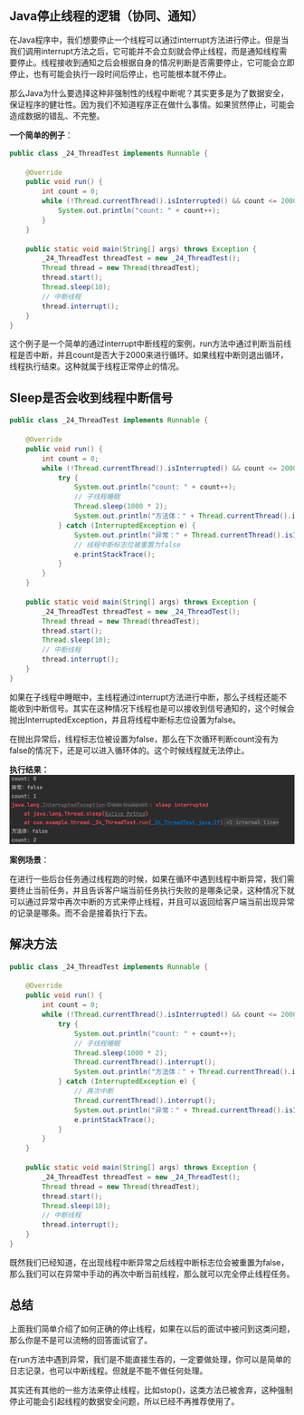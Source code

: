 ## Java停止线程的逻辑（协同、通知）
在Java程序中，我们想要停止一个线程可以通过interrupt方法进行停止。但是当我们调用interrupt方法之后，它可能并不会立刻就会停止线程，而是通知线程需要停止。线程接收到通知之后会根据自身的情况判断是否需要停止，它可能会立即停止，也有可能会执行一段时间后停止，也可能根本就不停止。

那么Java为什么要选择这种非强制性的线程中断呢？其实更多是为了数据安全，保证程序的健壮性。因为我们不知道程序正在做什么事情。如果贸然停止，可能会造成数据的错乱、不完整。

**一个简单的例子**：
```java
public class _24_ThreadTest implements Runnable {

    @Override
    public void run() {
        int count = 0;
        while (!Thread.currentThread().isInterrupted() && count <= 2000) {
            System.out.println("count: " + count++);
        }
    }

    public static void main(String[] args) throws Exception {
        _24_ThreadTest threadTest = new _24_ThreadTest();
        Thread thread = new Thread(threadTest);
        thread.start();
        Thread.sleep(10);
        // 中断线程
        thread.interrupt();
    }
}
```

这个例子是一个简单的通过interrupt中断线程的案例，run方法中通过判断当前线程是否中断，并且count是否大于2000来进行循环。如果线程中断则退出循环，线程执行结束。这种就属于线程正常停止的情况。

## Sleep是否会收到线程中断信号

```java
public class _24_ThreadTest implements Runnable {

    @Override
    public void run() {
        int count = 0;
        while (!Thread.currentThread().isInterrupted() && count <= 2000) {
            try {
                System.out.println("count: " + count++);
                // 子线程睡眠
                Thread.sleep(1000 * 2);
                System.out.println("方法体：" + Thread.currentThread().isInterrupted());
            } catch (InterruptedException e) {
                System.out.println("异常：" + Thread.currentThread().isInterrupted());
                // 线程中断标志位被重置为false
                e.printStackTrace();
            }
        }
    }

    public static void main(String[] args) throws Exception {
        _24_ThreadTest threadTest = new _24_ThreadTest();
        Thread thread = new Thread(threadTest);
        thread.start();
        Thread.sleep(10);
        // 中断线程
        thread.interrupt();
    }
}
```

如果在子线程中睡眠中，主线程通过interrupt方法进行中断，那么子线程还能不能收到中断信号。其实在这种情况下线程也是可以接收到信号通知的，这个时候会抛出InterruptedException，并且将线程中断标志位设置为false。

在抛出异常后，线程标志位被设置为false，那么在下次循环判断count没有为false的情况下，还是可以进入循环体的。这个时候线程就无法停止。

**执行结果：**
![](../../../image/basic/2.png)


**案例场景**：

在进行一些后台任务通过线程跑的时候，如果在循环中遇到线程中断异常，我们需要终止当前任务，并且告诉客户端当前任务执行失败的是哪条记录，这种情况下就可以通过异常中再次中断的方式来停止线程，并且可以返回给客户端当前出现异常的记录是哪条。而不会是接着执行下去。

## 解决方法
```java
public class _24_ThreadTest implements Runnable {

    @Override
    public void run() {
        int count = 0;
        while (!Thread.currentThread().isInterrupted() && count <= 2000) {
            try {
                System.out.println("count: " + count++);
                // 子线程睡眠
                Thread.sleep(1000 * 2);
                Thread.currentThread().interrupt();
                System.out.println("方法体：" + Thread.currentThread().isInterrupted());
            } catch (InterruptedException e) {
                // 再次中断
                Thread.currentThread().interrupt();
                System.out.println("异常：" + Thread.currentThread().isInterrupted());
                e.printStackTrace();
            }
        }
    }

    public static void main(String[] args) throws Exception {
        _24_ThreadTest threadTest = new _24_ThreadTest();
        Thread thread = new Thread(threadTest);
        thread.start();
        Thread.sleep(10);
        // 中断线程
        thread.interrupt();
    }
}
```

既然我们已经知道，在出现线程中断异常之后线程中断标志位会被重置为false，那么我们可以在异常中手动的再次中断当前线程，那么就可以完全停止线程任务。

## 总结
上面我们简单介绍了如何正确的停止线程，如果在以后的面试中被问到这类问题，那么你是不是可以流畅的回答面试官了。

在run方法中遇到异常，我们是不能直接生吞的，一定要做处理，你可以是简单的日志记录，也可以中断线程。但就是不能不做任何处理。

其实还有其他的一些方法来停止线程，比如stop()，这类方法已被舍弃，这种强制停止可能会引起线程的数据安全问题，所以已经不再推荐使用了。